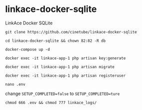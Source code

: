 # linkace-docker-sqlite
LinkAce Docker SQLite

```
git clone https://github.com/cinetube/linkace-docker-sqlite
```

```
cd linkace-docker-sqlite && chown 82:82 -R db
```

```
docker-compose up -d   
```

```
docker exec -it linkace-app-1 php artisan key:generate
```

```
docker exec -it linkace-app-1 php artisan migrate
```

```
docker exec -it linkace-app-1 php artisan registeruser
```

```
nano .env
```


change ```SETUP_COMPLETED=false``` to ```SETUP_COMPLETED=ture```


```
chmod 666 .env && chmod 777 linkace_logs/
```
